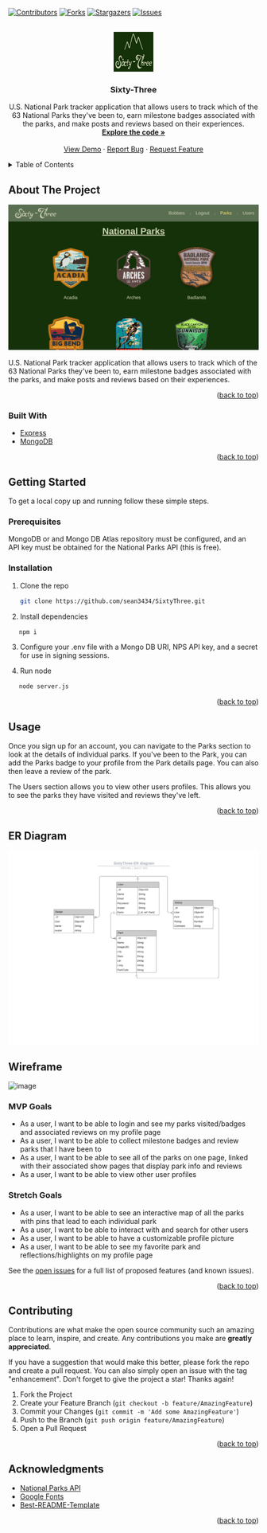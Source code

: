 <div id="top"></div>
<!--
*** Thanks for checking out the Best-README-Template. If you have a suggestion
*** that would make this better, please fork the repo and create a pull request
*** or simply open an issue with the tag "enhancement".
*** Don't forget to give the project a star!
*** Thanks again! Now go create something AMAZING! :D
-->



<!-- PROJECT SHIELDS -->
<!--
*** I'm using markdown "reference style" links for readability.
*** Reference links are enclosed in brackets [ ] instead of parentheses ( ).
*** See the bottom of this document for the declaration of the reference variables
*** for contributors-url, forks-url, etc. This is an optional, concise syntax you may use.
*** https://www.markdownguide.org/basic-syntax/#reference-style-links
-->
[![Contributors][contributors-shield]][contributors-url]
[![Forks][forks-shield]][forks-url]
[![Stargazers][stars-shield]][stars-url]
[![Issues][issues-shield]][issues-url]

<!-- PROJECT LOGO -->
<br />
<div align="center">
  <a href="https://github.com/sean3434/SixtyThree">
    <img src="public/images/logo.jpg" alt="Logo" width="80" height="80">
  </a>

<h3 align="center">Sixty-Three</h3>

  <p align="center">
    U.S. National Park tracker application that allows users to track which of the 63 National Parks they've been to, earn milestone badges associated with the parks, and make posts and reviews based on their experiences.
    <br />
    <a href="https://github.com/sean3434/SixtyThree"><strong>Explore the code »</strong></a>
    <br />
    <br />
    <a href="https://sixtythree.herokuapp.com/">View Demo</a>
    ·
    <a href="https://github.com/sean3434/SixtyThree/issues">Report Bug</a>
    ·
    <a href="https://github.com/sean3434/SixtyThree/issues">Request Feature</a>
  </p>
</div>



<!-- TABLE OF CONTENTS -->
<details>
  <summary>Table of Contents</summary>
  <ol>
    <li>
      <a href="#about-the-project">About The Project</a>
      <ul>
        <li><a href="#built-with">Built With</a></li>
      </ul>
    </li>
    <li>
      <a href="#getting-started">Getting Started</a>
      <ul>
        <li><a href="#prerequisites">Prerequisites</a></li>
        <li><a href="#installation">Installation</a></li>
      </ul>
    </li>
    <li><a href="#usage">Usage</a></li>
    <li><a href="#roadmap">Roadmap</a></li>
    <li><a href="#contributing">Contributing</a></li>
    <li><a href="#license">License</a></li>
    <li><a href="#contact">Contact</a></li>
    <li><a href="#acknowledgments">Acknowledgments</a></li>
  </ol>
</details>



<!-- ABOUT THE PROJECT -->
## About The Project

[![Product Name Screen Shot][product-screenshot]](public/images/screen_shot.png)

U.S. National Park tracker application that allows users to track which of the 63 National Parks they've been to, earn milestone badges associated with the parks, and make posts and reviews based on their experiences.

<p align="right">(<a href="#top">back to top</a>)</p>

### Built With

* [Express](https://expressjs.com/)
* [MongoDB](https://www.mongodb.com/)

<p align="right">(<a href="#top">back to top</a>)</p>

<!-- GETTING STARTED -->
## Getting Started

To get a local copy up and running follow these simple steps.

### Prerequisites

MongoDB or and Mongo DB Atlas repository must be configured, and an API key must be obtained for the National Parks API (this is free).

### Installation

1. Clone the repo
   ```sh
   git clone https://github.com/sean3434/SixtyThree.git
   ```
2. Install dependencies
```sh
   npm i
   ```
3. Configure your .env file with a Mongo DB URI, NPS API key, and a secret for use in signing sessions.

4. Run node
```sh
   node server.js
   ```

<p align="right">(<a href="#top">back to top</a>)</p>



<!-- USAGE EXAMPLES -->
## Usage

Once you sign up for an account, you can navigate to the Parks section to look at the details of individual parks. If you've been to the Park, you can add the Parks badge to your profile from the Park details page. You can also then leave a review of the park.

The Users section allows you to view other users profiles. This allows you to see the parks they have visited and reviews they've left.

<p align="right">(<a href="#top">back to top</a>)</p>

## ER Diagram
[![ER Diagram][er-diagram]](public/images/SixtyThree-ER-diagram.jpeg)

<!-- MARKDOWN LINKS & IMAGES -->
[er-diagram]: public/images/SixtyThree-ER-diagram.jpeg

## Wireframe
![image](https://user-images.githubusercontent.com/21118840/165363235-7a0f49f3-4709-40b2-b74f-a9677600deb6.png)

<!-- ROADMAP -->
### MVP Goals
* As a user, I want to be able to login and see my parks visited/badges and associated reviews on my profile page
* As a user, I want to be able to collect milestone badges and review parks that I have been to
* As a user, I want to be able to see all of the parks on one page, linked with their associated show pages that display park info and reviews
* As a user, I want to be able to view other user profiles

### Stretch Goals
* As a user, I want to be able to see an interactive map of all the parks with pins that lead to each individual park
* As a user, I want to be able to interact with and search for other users
* As a user, I want to be able to have a customizable profile picture
* As a user, I want to be able to see my favorite park and reflections/highlights on my profile page

See the [open issues](https://github.com/sean3434/SixtyThree/issues) for a full list of proposed features (and known issues).

<p align="right">(<a href="#top">back to top</a>)</p>



<!-- CONTRIBUTING -->
## Contributing

Contributions are what make the open source community such an amazing place to learn, inspire, and create. Any contributions you make are **greatly appreciated**.

If you have a suggestion that would make this better, please fork the repo and create a pull request. You can also simply open an issue with the tag "enhancement".
Don't forget to give the project a star! Thanks again!

1. Fork the Project
2. Create your Feature Branch (`git checkout -b feature/AmazingFeature`)
3. Commit your Changes (`git commit -m 'Add some AmazingFeature'`)
4. Push to the Branch (`git push origin feature/AmazingFeature`)
5. Open a Pull Request

<p align="right">(<a href="#top">back to top</a>)</p>

<!-- ACKNOWLEDGMENTS -->
## Acknowledgments

* [National Parks API](https://www.nps.gov/subjects/developer/api-documentation.htm)
* [Google Fonts](https://fonts.google.com/)
* [Best-README-Template](https://github.com/othneildrew/Best-README-Template)

<p align="right">(<a href="#top">back to top</a>)</p>

<!-- MARKDOWN LINKS & IMAGES -->
<!-- https://www.markdownguide.org/basic-syntax/#reference-style-links -->
[contributors-shield]: https://img.shields.io/github/contributors/sean3434/SixtyThree.svg?style=for-the-badge
[contributors-url]: https://github.com/sean3434/SixtyThree/graphs/contributors
[forks-shield]: https://img.shields.io/github/forks/sean3434/SixtyThree.svg?style=for-the-badge
[forks-url]: https://github.com/sean3434/SixtyThree/network/members
[stars-shield]: https://img.shields.io/github/stars/sean3434/SixtyThree.svg?style=for-the-badge
[stars-url]: https://github.com/sean3434/SixtyThree/stargazers
[issues-shield]: https://img.shields.io/github/issues/sean3434/SixtyThree.svg?style=for-the-badge
[issues-url]: https://github.com/sean3434/SixtyThree/issues
[product-screenshot]: public/images/screen_shot.png
